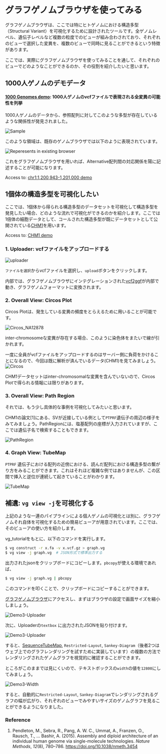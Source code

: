 # グラフゲノムブラウザを使ってみる

グラフゲノムブラウザは、ここでは特にヒトゲノムにおける構造多型（Structural Variant）を可視化するために設計されたツールです。全ゲノムレベル、遺伝子レベルなど複数の粒度でのビューが組み合わされており、それぞれのビューで選択した変異を、複数のビューで同時に見ることができるという特徴があります。

ここでは、実際にグラフゲノムブラウザを使ってみることを通して、それぞれのビューでどのようなことができるのか、その役割を紹介したいと思います。

## 1000人ゲノムのデモデータ

#### [1000 Genomes demo](http://graphgenome.tk/demo):  1000人ゲノムのvcfファイルで表現される全変異の可能性を列挙

1000人ゲノムのデータから、参照配列に対してこのような多型が存在しているような関係性が発見されました。

![Sample](./sample.png)

このような領域は、既存のゲノムブラウザでは以下のように表現されています。

![Reperesents in existing browser](./slide/slide.002.jpeg)

これをグラフゲノムブラウザを用いれば、Alternative配列間の対応関係を陽に記述することが可能になります。

Access to: [chr1:1,200,943-1,201,000 demo](http://graphgenome.tk/demo/?chr1:1,200,943-1,201,000)

## 1個体の構造多型を可視化したい







ここでは、1個体から得られる構造多型のデータセットを可視化して構造多型を発見したい場合、どのような流れで可視化ができるのかを紹介します。ここでは1倍体の細胞データとして、コールされた構造多型が既にデータセットとして公開されている[CHM1](http://eichlerlab.gs.washington.edu/publications/chm1-structural-variation/)を用います。

Access to: [CHM1 demo](http://graphgenome.tk/demo2/)

### 1. Uploader: vcfファイルをアップロードする 

![uploader](./Uploader.png)

`ファイルを選択`からvcfファイルを選択し、`upload`ボタンをクリックします。

内部では、グラフゲノムブラウザにインテグレーションされた[vcf2ggf](https://github.com/harazono/vcf2ggf)が内部で動き、グラフゲノムフォーマットに変換されます。



### 2. Overall View: Circos Plot

Circos Plotは、発生している変異の頻度をとらえるために用いることが可能です。

![Circos_NA12878](./Circos_NA12878.png)

inter-chromosomeな変異が存在する場合、このように染色体をまたいで線が引かれます。



一度に全員がvcfファイルをアップロードするのはサーバー側に負荷をかけることになるので、今回は既に解析が済んでいるデータ(CHM1)を見てみましょう。
![Circos](./Circos.png)

CHM1データセットはinter-chromosomalな変異を含んでいないので、Circos Plotで得られる情報には限りがあります。

### 3. Overall View: Path Region

それでは、もう少し具体的な事例を可視化してみたいと思います。

CHM1の論文[1]にある、SVが近接している例として`PTPRF`遺伝子の周辺の様子をみてみましょう。PathRegionには、塩基配列の座標が入力されていますが、ここでは遺伝子名で検索することもできます。

![PathRegion](./PathRegion.png)

### 4. Graph View: TubeMap

`PTPRF` 遺伝子における配列の近傍における、読んだ配列における構造多型の繋がり方をみることができます。これはそれほど複雑な例ではありませんが、この区間で挿入と逆位が連続して起きていることがわかります。

![TubeMap](./TubeMap.png)

## 補遺: `vg view -j`を可視化する

上記のような一連のパイプラインによる個人ゲノムの可視化とは別に、グラフゲノムそれ自体を可視化するための簡易ビューアが用意されています。ここでは、そのビューアの使い方を紹介します。

vg_tutorialをもとに、以下のコマンドを実行します。

```bash
$ vg construct -r x.fa -v x.vcf.gz > graph.vg
$ vg view -j graph.vg  # JSON形式で標準出力する
```

出力されたjsonをクリップボードにコピーします。`pbcopy`が使える環境であれば、

```bash
$ vg view -j graph.vg | pbcopy
```

このコマンドを叩くことで、クリップボードにコピーすることができます。



[グラフゲノムブラウザ](http://graphgenome.tk/demo3/)にアクセスし、まずはブラウザの設定で画面サイズを縮小しましょう。

![Demo3-Uploader](./Zoom.png)



次に、Uploaderの`textbox` に出力されたJSONを貼り付けます。

![Demo3-Uploader](./Demo3.png)

すると、[SequenceTubeMap](https://github.com/vgteam/sequenceTubeMap), `Restricted-Layout`, `Sankey-Diagram`（後者2つはウェブ上でのグラフレンダリングを試すために実装しています）の複数の方法でレンダリングされたゲノムグラフを視覚的に確認することができます。

ところがこのままでは見にくいので、テキストボックスの`width`の値を`12800`にしてみましょう。

![Demo3-Width](./Width.png)

すると、自動的に`Restricted-Layout`, `Sankey-Diagram`でレンダリングされるグラフの幅が広がり、それぞれのビューでみやすいサイズのゲノムグラフを見ることができるようになりました。



### Reference

1. Pendleton, M., Sebra, R., Pang, A. W. C., Ummat, A., Franzen, O., Rausch, T., … Bashir, A. (2015). Assembly and diploid architecture of an individual human genome via single-molecule technologies. *Nature Methods*, *12*(8), 780–786. https://doi.org/10.1038/nmeth.3454

